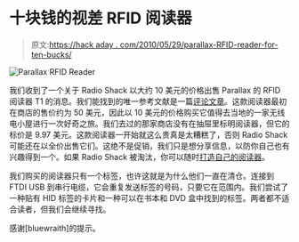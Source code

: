 # 十块钱的视差 RFID 阅读器

> 原文:[https://hack aday . com/2010/05/29/parallax-RFID-reader-for-ten-bucks/](https://hackaday.com/2010/05/29/parallax-rfid-reader-for-ten-bucks/)

![](../Images/c630bb148705b1d2934079234655a774.png "Parallax RFID Reader")

我们收到了一个关于 Radio Shack 以大约 10 美元的价格出售 Parallax 的 RFID 阅读器 T1 的消息。我们能找到的唯一参考文献是一篇[评论文章](http://www.radioshack.com/pwr/product-reviews/Cables-Parts-Connectors/Component-parts/Digital-ICs-micro-controller/RadioShack/p/2906723-RFID-Reader-with-Tags.html)。这款阅读器最初在商店的售价约为 50 美元，因此以 10 美元的价格购买它值得去当地的一家无线电小屋进行一次好奇之旅。我们去过的那家商店没有在抽屉里标明阅读器，但它的标价是 9.97 美元。这款阅读器一开始就这么贵真是太糟糕了，否则 Radio Shack 可能还在以全价出售它们。这绝不是促销，我们只是想分享信息，以防你自己也有兴趣得到一个。如果 Radio Shack 被淘汰，你可以随时[打造自己的阅读器](http://hackaday.com/2010/04/19/build-your-own-rfid-reader/)。

我们购买的阅读器只有一个标签，也许这就是为什么他们一直在清仓。连接到 FTDI USB 到串行电缆，它会重复发送标签的号码，只要它在范围内。我们尝试了一种贴有 HID 标签的卡片和一种可以在书本和 DVD 盒中找到的标签。两者都不适合读者，但我们会继续寻找。

感谢[bluewraith]的提示。